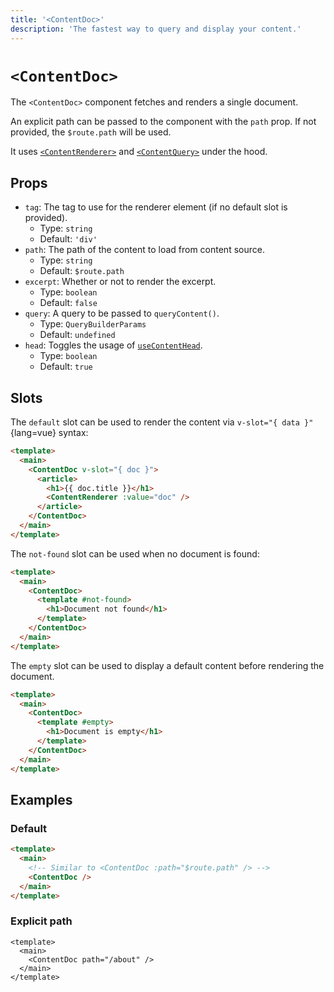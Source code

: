 ```yaml
---
title: '<ContentDoc>'
description: 'The fastest way to query and display your content.'
---
```

# `<ContentDoc>`

The `<ContentDoc>` component fetches and renders a single document.

An explicit path can be passed to the component with the `path` prop. If not provided, the `$route.path` will be used.

It uses [`<ContentRenderer>`](/components/content-renderer) and [`<ContentQuery>`](/components/content-query) under the hood.

## Props

- `tag`: The tag to use for the renderer element (if no default slot is provided).
  - Type: `string`
  - Default: `'div'`
- `path`: The path of the content to load from content source.
  - Type: `string`
  - Default: `$route.path`
- `excerpt`: Whether or not to render the excerpt.
  - Type: `boolean`
  - Default: `false`
- `query`: A query to be passed to `queryContent()`.
  - Type: `QueryBuilderParams`
  - Default: `undefined`
- `head`: Toggles the usage of [`useContentHead`](/composables/use-content-head).
  - Type: `boolean`
  - Default: `true`

## Slots

The `default` slot can be used to render the content via `v-slot="{ data }"`{lang=vue} syntax:

```html [pages/dataviz.vue]
<template>
  <main>
    <ContentDoc v-slot="{ doc }">
      <article>
        <h1>{{ doc.title }}</h1>
        <ContentRenderer :value="doc" />
      </article>
    </ContentDoc>
  </main>
</template>
```

The `not-found` slot can be used when no document is found:

```html [pages/dataviz.vue]
<template>
  <main>
    <ContentDoc>
      <template #not-found>
        <h1>Document not found</h1>
      </template>
    </ContentDoc>
  </main>
</template>
```

The `empty` slot can be used to display a default content before rendering the document.

```html [pages/dataviz.vue]
<template>
  <main>
    <ContentDoc>
      <template #empty>
        <h1>Document is empty</h1>
      </template>
    </ContentDoc>
  </main>
</template>
```

## Examples

### Default

```html [pages/[...slug\\].vue]
<template>
  <main>
    <!-- Similar to <ContentDoc :path="$route.path" /> -->
    <ContentDoc />
  </main>
</template>
```

### Explicit path

```vue [app.vue]
<template>
  <main>
    <ContentDoc path="/about" />
  </main>
</template>
```
